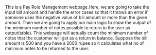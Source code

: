 This is a Pay Role Management webpage.Here, we are going to take the input bill amount and handle the error cases so that it throws an error if someone uses the negative value of bill amount or more than the given amount. Then we are going to apply our main logic to show the output of the minimum number of notes possible to return to the user as output(table). This webpage will actually count the minimum number of notes that the customer will get as a return in balance. Suppose the bill amount is 500 and you have a 2000 rupee so it calculates what no of minimum notes to be returned to the user.
